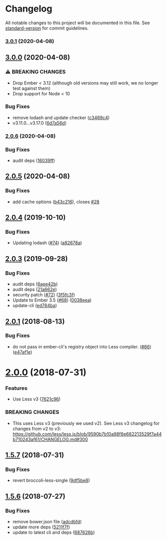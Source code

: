 # Changelog

All notable changes to this project will be documented in this file. See [standard-version](https://github.com/conventional-changelog/standard-version) for commit guidelines.

### [3.0.1](https://github.com/gdub22/ember-cli-less/compare/v3.0.0...v3.0.1) (2020-04-08)

## [3.0.0](https://github.com/gdub22/ember-cli-less/compare/v2.0.6...v3.0.0) (2020-04-08)


### ⚠ BREAKING CHANGES

* Drop Ember < 3.12 (although old versions may still work, we no longer test against them)
* Drop support for Node < 10

### Bug Fixes

* remove lodash and update checker ([c3469c4](https://github.com/gdub22/ember-cli-less/commit/c3469c482fd2887e81b907d6d54392fb74457d62))
* v3.11.0...v3.17.0 ([6d7a56d](https://github.com/gdub22/ember-cli-less/commit/6d7a56db12065a6236883dbbd3494a58b4076a6e))

### [2.0.6](https://github.com/gdub22/ember-cli-less/compare/v2.0.5...v2.0.6) (2020-04-08)


### Bug Fixes

* audit deps ([16039ff](https://github.com/gdub22/ember-cli-less/commit/16039ffd227e60f5104aa6ae5a7eb917953c6c64))

<a name="2.0.5"></a>
## [2.0.5](https://github.com/gdub22/ember-cli-less/compare/v2.0.4...v2.0.5) (2020-04-08)


### Bug Fixes

* add cache options ([b43c216](https://github.com/gdub22/ember-cli-less/commit/b43c216)), closes [#28](https://github.com/gdub22/ember-cli-less/issues/28)



<a name="2.0.4"></a>
## [2.0.4](https://github.com/gdub22/ember-cli-less/compare/v2.0.3...v2.0.4) (2019-10-10)


### Bug Fixes

* Updating lodash ([#74](https://github.com/gdub22/ember-cli-less/issues/74)) ([a82678a](https://github.com/gdub22/ember-cli-less/commit/a82678a))



<a name="2.0.3"></a>
## [2.0.3](https://github.com/gdub22/ember-cli-less/compare/v2.0.1...v2.0.3) (2019-09-28)


### Bug Fixes

* audit deps ([6aee42b](https://github.com/gdub22/ember-cli-less/commit/6aee42b))
* audit deps ([21a662e](https://github.com/gdub22/ember-cli-less/commit/21a662e))
* security patch ([#72](https://github.com/gdub22/ember-cli-less/issues/72)) ([3f5fc3f](https://github.com/gdub22/ember-cli-less/commit/3f5fc3f))
* Update to Ember 3.5 ([#68](https://github.com/gdub22/ember-cli-less/issues/68)) ([0038eea](https://github.com/gdub22/ember-cli-less/commit/0038eea))
* update-cli ([ed784ba](https://github.com/gdub22/ember-cli-less/commit/ed784ba))



<a name="2.0.1"></a>
## [2.0.1](https://github.com/gdub22/ember-cli-less/compare/v2.0.0...v2.0.1) (2018-08-13)


### Bug Fixes

* do not pass in ember-cli's registry object into Less compiler. ([#66](https://github.com/gdub22/ember-cli-less/issues/66)) ([e47af1e](https://github.com/gdub22/ember-cli-less/commit/e47af1e))



<a name="2.0.0"></a>
# [2.0.0](https://github.com/gdub22/ember-cli-less/compare/v1.5.7...v2.0.0) (2018-07-31)


### Features

* Use Less v3 ([7621c96](https://github.com/gdub22/ember-cli-less/commit/7621c96))


### BREAKING CHANGES

* This uses Less v3 (previously we used v2). See Less v3 changelog for changes from v2 to v3: https://github.com/less/less.js/blob/9590b7b10a98f8e682213529f7a44b710243af61/CHANGELOG.md#300



<a name="1.5.7"></a>
## [1.5.7](https://github.com/gdub22/ember-cli-less/compare/v1.5.6...v1.5.7) (2018-07-31)


### Bug Fixes

* revert broccoli-less-single ([9df5be8](https://github.com/gdub22/ember-cli-less/commit/9df5be8))



<a name="1.5.6"></a>
## [1.5.6](https://github.com/gdub22/ember-cli-less/compare/v1.5.3...v1.5.6) (2018-07-27)


### Bug Fixes

* remove bower.json file ([adcdbfd](https://github.com/gdub22/ember-cli-less/commit/adcdbfd))
* update more deps ([5211f7f](https://github.com/gdub22/ember-cli-less/commit/5211f7f))
* update to latest cli and deps ([687626b](https://github.com/gdub22/ember-cli-less/commit/687626b))
